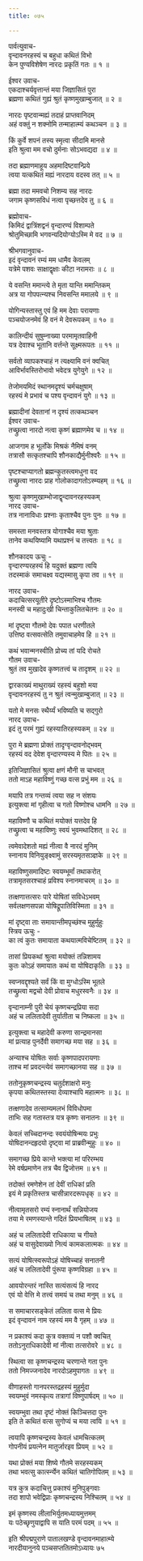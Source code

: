 ```yaml
---
title: ०७५

---
```

पार्वत्युवाच-  
वृन्दावनरहस्यं च बहुधा कथितं विभो  
केन पुण्यविशेषेण नारदः प्रकृतिं गतः ॥ १ ॥


ईश्वर उवाच-  
एकदाश्चर्यवृत्तान्तं मया जिज्ञासितं पुरा  
ब्रह्मणा कथितं गुह्यं श्रुतं कृष्णमुखाम्बुजात् ॥ २ ॥


नारदः पृष्टवान्मह्यं तदाहं प्राप्तवानिदम्  
अहं वक्तुं न शक्नोमि तन्माहात्म्यं कथञ्चन ॥ ३ ॥


किं कुर्वे शपनं तस्य स्मृत्वा सीदामि मानसे  
इति श्रुत्वा मम वचो दुर्मनाः सोऽभवद्यदा ॥ ४ ॥


तदा ब्रह्माणमाहूय अहमादिष्टवान्प्रिये  
त्वया यत्कथितं मह्यं नारदाय वदस्व तत् ॥ ५ ॥


ब्रह्मा तदा ममवचो निशम्य सह नारदः  
जगाम कृष्णसविधं नत्वा पृच्छत्तदेव तु ॥ ६ ॥


ब्रह्मोवाच-  
किमिदं द्वात्रिंशद्वनं वृन्दारण्यं विशाम्पते  
श्रोतुमिच्छामि भगवन्यदियोग्योऽस्मि मे वद ॥ ७ ॥


श्रीभगवानुवाच-  
इदं वृन्दावनं रम्यं मम धामैव केवलम्  
यत्रेमे पशवः साक्षाद्वृक्षाः कीटा नरामराः ॥ ८ ॥


ये वसन्ति ममान्त्ये ते मृता यान्ति ममान्तिकम्  
अत्र या गोपपत्न्यश्च निवसन्ति ममालये ॥ ९ ॥


योगिन्यस्तास्तु एवं हि मम देवाः परायणाः  
पञ्चयोजनमेवं हि वनं मे देवरूपकम् ॥ १० ॥


कालिन्दीयं सुषुम्नाख्या परमामृतवाहिनी  
यत्र देवाश्च भूतानि वर्त्तन्ते सूक्ष्मरूपतः ॥ ११ ॥


सर्वतो व्यापकश्चाहं न त्यक्ष्यामि वनं क्वचित्  
आविर्भावस्तिरोभावो भवेदत्र युगेयुगे ॥ १२ ॥


तेजोमयमिदं स्थानमदृश्यं चर्मचक्षुषाम्  
रहस्यं मे प्रभावं च पश्य वृन्दावनं युगे ॥ १३ ॥


ब्रह्मादीनां देवतानां न दृश्यं तत्कथञ्चन  
ईश्वर उवाच-  
तच्छ्रुत्वा नारदो नत्वा कृष्णं ब्रह्माणमेव च ॥ १४ ॥


आजगाम ह भूर्लोके मिश्रकं नैमिषं वनम्  
तत्रासौ सत्कृतश्चापि शौनकाद्यैर्मुनीश्वरैः ॥ १५ ॥


पृष्टश्चाप्यागतो ब्रह्मन्कुतस्त्वमधुना वद  
तच्छ्रुत्वा नारदः प्राह गोलोकादागतोऽस्म्यहम् ॥ १६ ॥


श्रुत्वा कृष्णमुखाम्भोजाद्वृन्दावनरहस्यकम्  
नारद उवाच-  
तत्र नानाविधाः प्रश्नाः कृताश्चैव पुनः पुनः ॥ १७ ॥


समस्ता मनवस्तत्र योगाश्चैव मया श्रुताः  
तानेव कथयिष्यामि यथाप्रश्नं च तत्त्वतः ॥ १८ ॥


शौनकादय ऊचुः -  
वृन्दारण्यरहस्यं हि यदुक्तं ब्रह्मणा त्वयि  
तदस्माकं समाचक्ष्व यद्यस्मासु कृपा तव ॥ १९ ॥


नारद उवाच-  
कदाचित्सरयूतीरे दृष्टोऽस्माभिश्च गौतमः  
मनस्वी च महादुःखी चिन्ताकुलितचेतनः ॥ २० ॥


मां दृष्ट्वा गौतमो देवः पपात धरणीतले  
उत्तिष्ठ वत्सवत्सेति तमुवाचाहमेव हि ॥ २१ ॥


कथं भवान्मनस्वीति प्रोच्य तां यदि रोचते  
गौतम उवाच-  
श्रुतं तव मुखादेव कृष्णतत्त्वं च तादृशम् ॥ २२ ॥


द्वारकाख्यं माथुराख्यं रहस्यं बहुशो मया  
वृन्दावनरहस्यं तु न श्रुतं त्वन्मुखाम्बुजात् ॥ २३ ॥


यतो मे मनसः स्थैर्य्यं भविष्यति च सद्गुरो  
नारद उवाच-  
इदं तु परमं गुह्यं रहस्यातिरहस्यकम् ॥ २४ ॥


पुरा मे ब्रह्मणा प्रोक्तं तादृग्वृन्दावनोद्भवम्  
रहस्यं वद देवेश वृन्दारण्यस्य मे पितः ॥ २५ ॥


इतिजिज्ञासितं श्रुत्वा क्षणं मौनी स चाभवत्  
ततो माऽह महाविष्णुं गच्छ वत्स प्रभुं मम ॥ २६ ॥


मयापि तत्र गन्तव्यं त्वया सह न संशयः  
इत्युक्त्वा मां गृहीत्वा च गतो विष्णोश्च धामनि ॥ २७ ॥


महाविष्णौ च कथितं मयोक्तं यत्तदेव हि  
तच्छ्रुत्वा च महाविष्णुः स्वयं भुवमथादिशत् ॥ २८ ॥


त्वमेवादेशतो मह्यं नीत्वा वै नारदं मुनिम्  
स्नानाय विनियुङ्क्ष्वामुं सरस्यमृतसञ्ज्ञके ॥ २९ ॥


महाविष्णुसमादिष्टः स्वयम्भूर्मां तथाकरोत्  
तत्रामृतसरश्चाहं प्रविश्य स्नानमाचरम् ॥ ३० ॥


तत्क्षणात्तत्सरः पारे योषितां सविधेऽभवम्  
सर्वलक्षणसपन्ना योषिद्रूपातिविस्मिता ॥ ३१ ॥


मां दृष्ट्वा ताः समायान्तीमपृच्छंश्च मुहुर्मुहुः  
स्त्रिय ऊचुः -  
का त्वं कुतः समायाता कथयात्मविचेष्टितम् ॥ ३२ ॥


तासां प्रियकथां श्रुत्वा मयोक्तं तन्निशामय  
कुतः कोऽहं समायातः कथं वा योषिदाकृतिः ॥ ३३ ॥


स्वप्नवद्दृश्यते सर्वं किं वा मुग्धोऽस्मि भूतले  
तच्छ्रुत्वा मद्वचो देवी प्रोवाच मधुरस्वनैः ॥ ३४ ॥


वृन्दानाम्नी पुरी चेयं कृष्णचन्द्रप्रिया सदा  
अहं च ललितादेवी तुर्यातीता च निष्कला ॥ ३५ ॥


इत्युक्त्वा च महादेवी करुणा सान्द्रमानसा  
मां प्रत्याह पुनर्देवी समागच्छ मया सह ॥ ३६ ॥


अन्याश्च योषितः सर्वाः कृष्णपादपरायणाः  
ताश्च मां प्रवदन्त्येवं समागच्छानया सह ॥ ३७ ॥


ततोनुकृष्णचन्द्रस्य चतुर्दशाक्षरो मनुः  
कृपया कथितस्तस्या देव्याश्चापि महात्मनः ॥ ३८ ॥


तत्क्षणादेव तत्साम्यमलभं विविधोपमा  
ताभिः सह गतास्तत्र यत्र कृष्णः सनातनः ॥ ३९ ॥


केवलं सच्चिदानन्दः स्वयंयोषिन्मयः प्रभुः  
योषिदानन्दहृदयो दृष्ट्वा मां प्राब्रवीन्मुहुः ॥ ४० ॥


समागच्छ प्रिये कान्ते भक्त्या मां परिरम्भय  
रेमे वर्षप्रमाणेन तत्र चैव द्विजोत्तम ॥ ४१ ॥


तदोक्तं रमणेशेन तां देवीं राधिकां प्रति  
इयं मे प्रकृतिस्तत्र चासीन्नारदरूपधृक् ॥ ४२ ॥


नीत्वामृतसरो रम्यं स्नानार्थं सन्नियोजय  
तया मे रमणस्यान्ते गदितं प्रियभाषितम् ॥ ४३ ॥


अहं च ललितादेवी राधिकाया च गीयते  
अहं च वासुदेवाख्यो नित्यं कामकलात्मकः ॥ ४४ ॥


सत्यं योषित्स्वरूपोऽहं योषिच्चाहं सनातनी  
अहं च ललितादेवी पुंरूपा कृष्णविग्रहा ॥ ४५ ॥


आवयोरन्तरं नास्ति सत्यंसत्यं हि नारद  
एवं यो वेत्ति मे तत्त्वं समयं च तथा मनुम् ॥ ४६ ॥


स समाचारसङ्केतं ललिता वत्स मे प्रियः  
इदं वृन्दावनं नाम रहस्यं मम वै गृहम् ॥ ४७ ॥


न प्रकाश्यं कदा कुत्र वक्तव्यं न पशौ क्वचित्  
ततोऽनुराधिकादेवी मां नीत्वा तत्सरोवरे ॥ ४८ ॥


स्थित्वा सा कृष्णचन्द्रस्य चरणान्ते गता पुनः  
ततो निमज्जनादेव नारदोऽहमुपागतः ॥ ४९ ॥


वीणाहस्तो गानपरस्तद्रहस्यं मुहुर्मुदा  
स्वयम्भुवं नमस्कृत्य तत्रागां विष्णुपार्षदम् ॥ ५० ॥


स्वयम्भुवा तथा दृष्टं नोक्तं किञ्चित्तदा पुनः  
इति ते कथितं वत्स सुगोप्यं च मया त्वयि ॥ ५१ ॥


त्वयापि कृष्णचन्द्रस्य केवलं धामचित्कलम्  
गोपनीयं प्रयत्नेन मातुर्जारइव प्रियम् ॥ ५२ ॥


यथा प्रोक्तं मया शिष्ये गौतमे सरहस्यकम्  
तथा भवत्सु कार्त्स्न्येन कथितं चातिगोपितम् ॥ ५३ ॥


यत्र कुत्र कदाचित्तु प्रकाश्यं मुनिपुङ्गवाः  
तदा शापो भवेद्विप्राः कृष्णचन्द्रस्य निश्चितम् ॥ ५४ ॥


इमं कृष्णस्य लीलाभिर्युतमध्यायमुत्तमम्  
यः पठेच्छृणुयाद्वापि स याति परमं पदम् ॥ ५५ ॥


इति श्रीपद्मपुराणे पातालखण्डे वृन्दावनमाहात्म्ये  
नारदीयानुनये पञ्चसप्ततितमोऽध्यायः ७५